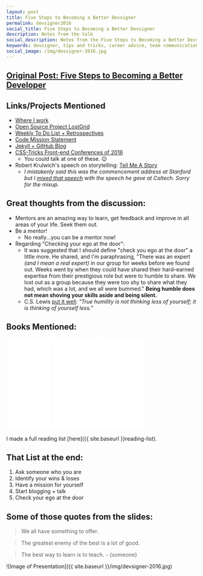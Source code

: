 ```yaml
---
layout: post
title: Five Steps to Becoming a Better Devsigner
permalink: devsigner2016
social_title: Five Steps to Becoming a Better Devsigner
description: Notes from the talk
social_description: Notes from the Five Steps to Becoming a Better Devsigner Presentation from Devsigner 2016 by Peter Ramsing
keywords: devsigner, tips and tricks, career advice, team communication
social_image: /img/devsigner-2016.jpg
---
```



## [Original Post: Five Steps to Becoming a Better Developer](http://peter.coffee/five-steps-to-becoming-a-better-developer.html)

## Links/Projects Mentioned
* [Where I work](http://www.naturalpoint.com/)
* [Open Source Project LostGrid](https://github.com/peterramsing/lost)
* [Weekly To Do List + Retrospectives](https://github.com/peterramsing/planning-goals)
* [Code Mission Statement](https://github.com/peterramsing/planning-goals/blob/master/mission.md)
* [Jekyll + GitHub Blog](https://github.com/peterramsing/peterramsing.github.io)
* [CSS-Tricks Front-end Conferences of 2016](https://css-tricks.com/2016-front-end-conferences/)
  - You could talk at one of these. 😉
* Robert Krulwich's speech on storytelling: [Tell Me A Story](http://www.radiolab.org/story/91852-tell-me-a-story/)
  * *I mistakenly said this was the commencement address at Stanford but I [mixed that speech](https://www.youtube.com/watch?v=MeW4XyJBevA) with the speech he gave at Caltech. Sorry for the mixup.*

## Great thoughts from the discussion:
* Mentors are an amazing way to learn, get feedback and improve in all areas of your life. Seek them out.
* Be a mentor!
  * No really...you can be a mentor now!
* Regarding "Checking your ego at the door":
  * It was suggested that I should define "check you ego at the door" a little more. He shared, and I'm paraphrasing, "There was an expert *(and I mean a real expert)* in our group for weeks before we found out. Weeks went by when they could have shared their hard–earned expertise from their prestigious role but were to humble to share. We lost out as a group because they were too shy to share what they had, which was a lot, and we all were bummed." **Being humble does not mean shoving your skills aside and being silent.**
  * C.S. Lewis [put it well](https://www.goodreads.com/quotes/201236-true-humility-is-not-thinking-less-of-yourself-it-is): *"True humility is not thinking less of yourself; it is thinking of yourself less."*

## Books Mentioned:
<iframe style="width:120px;height:240px;" marginwidth="0" marginheight="0" scrolling="no" frameborder="0" src="//ws-na.amazon-adsystem.com/widgets/q?ServiceVersion=20070822&OneJS=1&Operation=GetAdHtml&MarketPlace=US&source=ss&ref=as_ss_li_til&ad_type=product_link&tracking_id=peterramsin07-20&marketplace=amazon&region=US&placement=0988262509&asins=0988262509&linkId=37c9a5d6465f9e7d8eebebdb01f78021&show_border=true&link_opens_in_new_window=true"></iframe>

<iframe style="width:120px;height:240px;" marginwidth="0" marginheight="0" scrolling="no" frameborder="0" src="//ws-na.amazon-adsystem.com/widgets/q?ServiceVersion=20070822&OneJS=1&Operation=GetAdHtml&MarketPlace=US&source=ss&ref=as_ss_li_til&ad_type=product_link&tracking_id=peterramsin07-20&marketplace=amazon&region=US&placement=1419715844&asins=1419715844&linkId=3564a655e0e18c9e366ddd6d6222c8f4&show_border=true&link_opens_in_new_window=true"></iframe>

<iframe style="width:120px;height:240px;" marginwidth="0" marginheight="0" scrolling="no" frameborder="0" src="//ws-na.amazon-adsystem.com/widgets/q?ServiceVersion=20070822&OneJS=1&Operation=GetAdHtml&MarketPlace=US&source=ss&ref=as_ss_li_til&ad_type=product_link&tracking_id=peterramsin07-20&marketplace=amazon&region=US&placement=1457673371&asins=1457673371&linkId=ed6f60bfd298a92af3cd19a576296126&show_border=true&link_opens_in_new_window=true"></iframe>

I made a full reading list [here]({{ site.baseurl }}reading-list).

## That List at the end:
1. Ask someone who you are
2. Identify your wins & loses
3. Have a mission for yourself
4. Start blogging + talk
5. Check your ego at the door

## Some of those quotes from the slides:
> We all have something to offer.

> The greatest enemy of the best is a lot of good.

> The best way to learn is to teach. - {someone}

![Image of Presentation]({{ site.baseurl }}/img/devsigner-2016.jpg)
